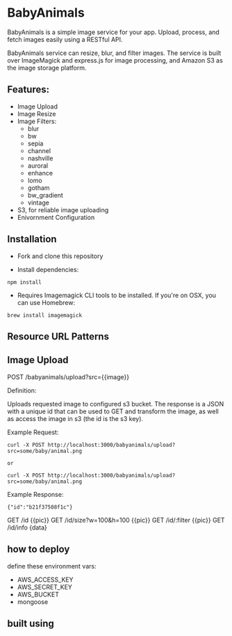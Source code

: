 BabyAnimals
===========

BabyAnimals is a simple image service for your app. Upload, process, and fetch images easily using a RESTful API. 

BabyAnimals service can resize, blur, and filter images. The service is built over ImageMagick and express.js for image processing, and Amazon S3 as the image storage platform.

Features:
---------
* Image Upload
* Image Resize
* Image Filters:
  * blur
  * bw
  * sepia
  * channel
  * nashville
  * auroral 
  * enhance
  * lomo
  * gotham
  * bw_gradient
  * vintage
* S3, for reliable image uploading
* Enivornment Configuration

Installation
-----------
* Fork and clone this repository

* Install dependencies:

```
npm install

```
* Requires Imagemagick CLI tools to be installed. If you're on OSX, you can use Homebrew:

```
brew install imagemagick

```
Resource URL Patterns
---------------------

Image Upload
-------------------

POST /babyanimals/upload?src={{image}}

Definition:

Uploads requested image to configured s3 bucket. The response is a JSON with a unique id that can be used to GET and transform the image, as well as access the image in s3 (the id is the s3 key).

Example Request:

```
curl -X POST http://localhost:3000/babyanimals/upload?src=some/baby/animal.png

or 

curl -X POST http://localhost:3000/babyanimals/upload?src=some/baby/animal.png

```
Example Response: 

````
{"id":"b21f37508f1c"}

````
GET /id        {{pic}}
GET /id/size?w=100&h=100   {{pic}}
GET /id/:filter {{pic}}
GET /id/info    {data}

how to deploy
-------------

define these environment vars:
  - AWS_ACCESS_KEY
  - AWS_SECRET_KEY
  - AWS_BUCKET
  - mongoose


built using
------
